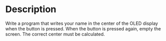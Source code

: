 # Description

Write a program that writes your name in the center of the OLED display when the button is pressed. When the
button is pressed again, empty the screen. The correct center must be calculated.
